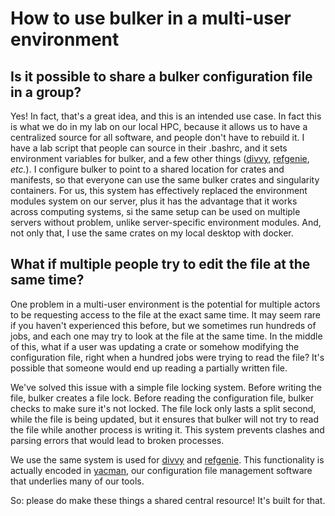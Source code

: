 # How to use bulker in a multi-user environment

## Is it possible to share a bulker configuration file in a group?

Yes! In fact, that's a great idea, and this is an intended use case. In fact this is what we do in my lab on our local HPC, because it allows us to have a centralized source for all software, and people don't have to rebuild it. I have a lab script that people can source in their .bashrc, and it sets environment variables for bulker, and a few other things ([divvy](http://divvy.databio.org), [refgenie](http://refgenie.databio.org), *etc.*). I configure bulker to point to a shared location for crates and manifests, so that everyone can use the same bulker crates and singularity containers. For us, this system has effectively replaced the environment modules system on our server, plus it has the advantage that it works across computing systems, si the same setup can be used on multiple servers without problem, unlike server-specific environment modules. And, not only that, I use the same crates on my local desktop with docker.

## What if multiple people try to edit the file at the same time?

One problem in a multi-user environment is the potential for multiple actors to be requesting access to the file at the exact same time. It may seem rare if you haven't experienced this before, but we sometimes run hundreds of jobs, and each one may try to look at the file at the same time. In the middle of this, what if a user was updating a crate or somehow modifying the configuration file, right when a hundred jobs were trying to read the file? It's possible that someone would end up reading a partially written file.

We've solved this issue with a simple file locking system. Before writing the file, bulker creates a file lock. Before reading the configuration file, bulker checks to make sure it's not locked. The file lock only lasts a split second, while the file is being updated, but it ensures that bulker will not try to read the file while another process is writing it. This system prevents clashes and parsing errors that would lead to broken processes.

We use the same system is used for [divvy](http://divvy.databio.org) and [refgenie](http://refgenie.databio.org). This functionality is actually encoded in [yacman](http://github.com/databio/yacman/), our configuration file management software that underlies many of our tools.

So: please do make these things a shared central resource! It's built for that.
